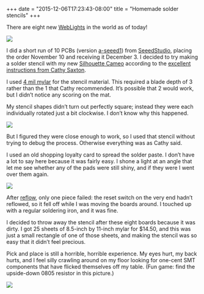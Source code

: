 ﻿+++
date = "2015-12-06T17:23:43-08:00"
title = "Homemade solder stencils"
+++



There are eight new [WebLights](/post/133445471621/weblight) in the world as
of today!

![](http://66.media.tumblr.com/488e05ad2656d50b975e54b41afa1fd5/tumblr_inline_nyyracZqQy1qjj3vh_540.jpg)

I did a short run of 10 PCBs (version
[a-seeed1](https://github.com/sowbug/weblight/tree/master/hardware/mfg/developer/a-seeed1))
from [SeeedStudio](https://www.seeedstudio.com/), placing the order November
10 and receiving it December 3. I decided to try making a solder stencil with
my new [Silhouette Cameo](http://amzn.to/1TuFv8y) according to the [excellent
instructions from Cathy
Saxton](http://www.idleloop.com/robotics/cutter/index.php#stencil).  

I used [4 mil mylar](http://amzn.to/1TuF8uI) for the stencil material. This
required a blade depth of 3 rather than the 1 that Cathy recommended. It’s
possible that 2 would work, but I didn’t notice any scoring on the mat.

My stencil shapes didn’t turn out perfectly square; instead they were each
individually rotated just a bit clockwise. I don’t know why this happened.

![](http://65.media.tumblr.com/b9ef840e5d6a2b79bd5d0bb9ead9601b/tumblr_inline_nyyr8jY2D71qjj3vh_540.jpg)

But I figured they were close enough to work, so I used that stencil without
trying to debug the process. Otherwise everything was as Cathy said.

I used an old shopping loyalty card to spread the solder paste. I don’t have a
lot to say here because it was fairly easy. I shone a light at an angle that
let me see whether any of the pads were still shiny, and if they were I went
over them again.

![](http://65.media.tumblr.com/68f5bb205e8556f8671cbd175cf27c4d/tumblr_inline_nyyre35Ien1qjj3vh_540.jpg)

After [reflow](/post/133444522781/hot-plate-soldering), only one piece failed:
the reset switch on the very end hadn’t reflowed, so it fell off while I was
moving the boards around. I touched up with a regular soldering iron, and it
was fine.

I decided to throw away the stencil after these eight boards because it was
dirty. I got 25 sheets of 8.5-inch by 11-inch mylar for $14.50, and this was
just a small rectangle of one of those sheets, and making the stencil was so
easy that it didn’t feel precious.

Pick and place is still a horrible, horrible experience. My eyes hurt, my back
hurts, and I feel silly crawling around on my floor looking for one-cent SMT
components that have flicked themselves off my table. (Fun game: find the
upside-down 0805 resistor in this picture.)

![](http://67.media.tumblr.com/27ebf1211fbb3b27009236e9739e099f/tumblr_inline_nyyrtrDSzF1qjj3vh_540.jpg)

